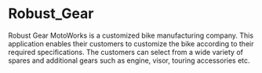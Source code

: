 # Robust_Gear
 Robust Gear MotoWorks is a customized bike manufacturing company. This application enables their customers to customize the bike according to their required specifications. The customers can select from a wide variety of spares and additional gears such as engine, visor, touring accessories etc. 
